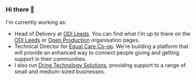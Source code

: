 ### Hi there 👋

<!--
**gilesdring/gilesdring** is a ✨ _special_ ✨ repository because its `README.md` (this file) appears on your GitHub profile.

Here are some ideas to get you started:

- 🔭 I’m currently working on ...
- 🌱 I’m currently learning ...
- 👯 I’m looking to collaborate on ...
- 🤔 I’m looking for help with ...
- 💬 Ask me about ...
- 📫 How to reach me: ...
- 😄 Pronouns: ...
- ⚡ Fun fact: ...
-->

I'm currently working as:

- Head of Delivery at [ODI Leeds](https://odileeds.org). You can find what I'm up to there on the
  [ODI Leeds](https://github.com/odileeds) or [Open Production](https://github.com/opnprd) organisation
  pages.
- Technical Director for [Equal Care Co-op](https://equalcare.coop). We're building a platform that will
  provide an enhanced way to connect people giving and getting support in their communities.
- I also run [Dring Technology Solutions](https://dringtech.com), providing support to a range of small
  and medium-sized businesses.
